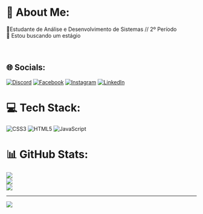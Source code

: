 # 💫 About Me:
🔭Estudante de Análise e Desenvolvimento de Sistemas // 2º Período<br>👯 Estou buscando um estágio<br><br><br>


## 🌐 Socials:
[![Discord](https://img.shields.io/badge/Discord-%237289DA.svg?logo=discord&logoColor=white)](https://discord.gg/.llharry) [![Facebook](https://img.shields.io/badge/Facebook-%231877F2.svg?logo=Facebook&logoColor=white)](https://facebook.com/https://www.facebook.com/profile.php?id=100089692356332) [![Instagram](https://img.shields.io/badge/Instagram-%23E4405F.svg?logo=Instagram&logoColor=white)](https://instagram.com/https://www.instagram.com/__lnh0/) [![LinkedIn](https://img.shields.io/badge/LinkedIn-%230077B5.svg?logo=linkedin&logoColor=white)](https://linkedin.com/in/https://www.linkedin.com/in/clésio-gonçalves-4572ba275/) 

# 💻 Tech Stack:
![CSS3](https://img.shields.io/badge/css3-%231572B6.svg?style=flat&logo=css3&logoColor=white) ![HTML5](https://img.shields.io/badge/html5-%23E34F26.svg?style=flat&logo=html5&logoColor=white) ![JavaScript](https://img.shields.io/badge/javascript-%23323330.svg?style=flat&logo=javascript&logoColor=%23F7DF1E)
# 📊 GitHub Stats:
![](https://github-readme-stats.vercel.app/api?username=llclesio&theme=tokyonight&hide_border=false&include_all_commits=false&count_private=false)<br/>
![](https://github-readme-streak-stats.herokuapp.com/?user=llclesio&theme=tokyonight&hide_border=false)<br/>
![](https://github-readme-stats.vercel.app/api/top-langs/?username=llclesio&theme=tokyonight&hide_border=false&include_all_commits=false&count_private=false&layout=compact)

---
[![](https://visitcount.itsvg.in/api?id=llclesio&icon=0&color=0)](https://visitcount.itsvg.in)

<!-- Proudly created with GPRM ( https://gprm.itsvg.in ) -->